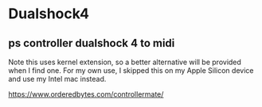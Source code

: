 # Dualshock4

## ps controller dualshock 4 to midi

Note this uses kernel extension, so a better alternative will be provided when I find one. For my own use, I skipped this on my Apple Silicon device and use my Intel mac instead. 

https://www.orderedbytes.com/controllermate/

